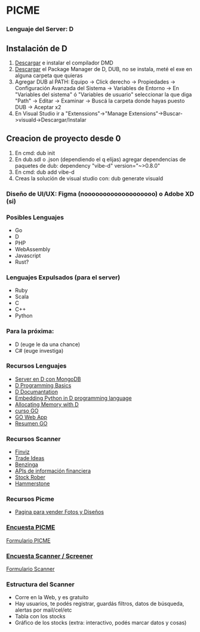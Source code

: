 # PICME

### Lenguaje del Server: D
## Instalación de D
1. [Descargar](https://dlang.org/download.html) e instalar el compilador DMD
2. [Descargar](https://github.com/dlang/dub/releases) el Package Manager de D, DUB, no se instala, meté el exe en alguna carpeta que quieras
3. Agregar DUB al PATH: Equipo -> Click derecho -> Propiedades -> Configuración Avanzada del Sistema -> Variables de Entorno -> En "Variables del sistema" ó "Variables de usuario" seleccionar la que diga "Path" -> Editar -> Examinar -> Buscá la carpeta donde hayas puesto DUB -> Aceptar x2
4. En Visual Studio ir a "Extenssions"->"Manage Extensions"->Buscar->visuald->Descargar/Instalar

## Creacion de proyecto desde 0
1. En cmd: dub init <nombre>
2. En dub.sdl o .json (dependiendo el q elijas) agregar dependencias de paquetes de dub: dependency "vibe-d" version="~>0.8.0"
3. En cmd: dub add vibe-d
4. Creas la solución de visual studio con: dub generate visuald

### Diseño de UI/UX: Figma (nooooooooooooooooooo) o Adobe XD (si)

### Posibles Lenguajes
- Go
- D 
- PHP
- WebAssembly
- Javascript
- Rust?
### Lenguajes Expulsados (para el server)
- Ruby
- Scala
- C
- C++
- Python
### Para la próxima:
- D (euge le da una chance)
- C# (euge investiga)

### Recursos Lenguajes
- [Server en D con MongoDB](https://d.readthedocs.io/en/latest/examples.html#web-application)
- [D Programming Basics](https://www.youtube.com/watch?v=rwZFTnf9bDU)
- [D Documantation](https://dlang.org/documentation.html)
- [Embedding Python in D programming language](https://www.youtube.com/watch?v=v2oM5Wli2Bw)
- [Allocating Memory with D](https://www.youtube.com/watch?v=_PB6Hdi4R7M)
- [curso GO](https://www.youtube.com/watch?v=G3PvTWRIhZA&list=PLQVvvaa0QuDeF3hP0wQoSxpkqgRcgxMqXScanner)
- [GO Web App](https://golang.org/doc/articles/wiki/)
- [Resumen GO](https://golangbot.com/learn-golang-series/)

### Recursos Scanner
- [Finviz](https://finviz.com/)
- [Trade Ideas](https://www.trade-ideas.com/products/)
- [Benzinga](https://pro.benzinga.com/screener/)
- [APIs de información financiera](https://towardsdatascience.com/best-5-free-stock-market-apis-in-2019-ad91dddec984)
- [Stock Rober](https://www.stockrover.com/plans/)
- [Hammerstone](https://www.hammerstonemarkets.com/)

### Recursos Picme
- [Pagina para vender Fotos y Diseños](https://www.patreon.com/)

### [Encuesta PICME](https://docs.google.com/forms/d/17f9voyBNncbG_35r3f-m2RkBAduS2ZRfFol630MFhDY/edit?ts=5f0394be)
[Formulario PICME](https://forms.gle/FwJPuzNHHgCMuV5p8)

### [Encuesta Scanner / Screener](https://docs.google.com/forms/d/1dox4yqVDsdFaTCt_beUm6hk9xl0pVeIvzqzqci-aWPc/edit?ts=5f03971e)
[Formulario Scanner](https://forms.gle/SMdYpjBgeRpHPagV9)

### Estructura del Scanner
- Corre en la Web, y es gratuito
- Hay usuarios, te podés registrar, guardás filtros, datos de búsqueda, alertas por mail/cel/etc
- Tabla con los stocks
- Gráfico de los stocks (extra: interactivo, podés marcar datos y cosas)
